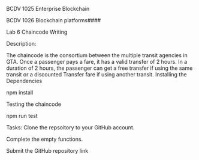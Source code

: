 BCDV 1025 Enterprise Blockchain

BCDV 1026 Blockchain platforms####

Lab 6 Chaincode Writing

Description:

The chaincode is the consortium between the multiple transit agencies in GTA. Once a passenger pays a fare, it has a valid transfer of 2 hours. In a duration of 2 hours, the passenger can get a free transfer if using the same transit or a discounted Transfer fare if using another transit.
Installing the Dependencies

npm install

Testing the chaincode

npm run test

Tasks:
Clone the repsoitory to your GitHub account.

Complete the empty functions.

Submit the GitHub repository link
